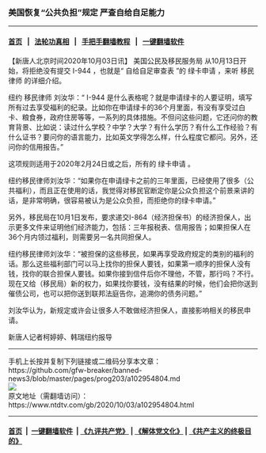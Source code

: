### 美国恢复“公共负担”规定 严查自给自足能力
------------------------

#### [首页](https://github.com/gfw-breaker/banned-news3/blob/master/README.md) &nbsp;&nbsp;|&nbsp;&nbsp; [法轮功真相](https://github.com/begood0513/basic/blob/master/README.md)  &nbsp;&nbsp;|&nbsp;&nbsp; [手把手翻墙教程](https://github.com/gfw-breaker/guides/wiki)  &nbsp;&nbsp;|&nbsp;&nbsp; [一键翻墙软件](https://github.com/gfw-breaker/nogfw/blob/master/README.md)  



<div><div class="post_content" itemprop="articleBody">
 <p>
  【新唐人北京时间2020年10月03日讯】
  <ok href="https://www.ntdtv.com/gb/美国公民及移民服务局.htm">
   美国公民及移民服务局
  </ok>
  从10月13日开始，将拒绝没有提交
  <ok href="https://www.ntdtv.com/gb/i-944.htm">
   I-944
  </ok>
  ，也就是“
  <ok href="https://www.ntdtv.com/gb/自给自足审查表.htm">
   自给自足审查表
  </ok>
  ”的
  <ok href="https://www.ntdtv.com/gb/绿卡申请.htm">
   绿卡申请
  </ok>
  ，来听
  <ok href="https://www.ntdtv.com/gb/移民律师.htm">
   移民律师
  </ok>
  的详细介绍。
 </p>
 <p>
  纽约
  <ok href="https://www.ntdtv.com/gb/移民律师.htm">
   移民律师
  </ok>
  刘汝华：“
  <ok href="https://www.ntdtv.com/gb/i-944.htm">
   I-944
  </ok>
  是什么表格呢？就是申请绿卡的人要证明，填写所有过去享受福利的纪录。比如你在申请绿卡的36个月里面，有没有享受过白卡、粮食券，政府住房等等，一系列的具体措施。不但问这些问题，它还问你的教育背景、比如说：读过什么学校？中学？大学？有什么学历？有什么工作经验？有什么证书？要问你的语言能力，比如英文学得怎么样，什么程度它都问。另外，还问你的信用报告。”
 </p>
 <p>
  这项规则适用于2020年2月24日或之后，所有的
  <ok href="https://www.ntdtv.com/gb/绿卡申请.htm">
   绿卡申请
  </ok>
  。
 </p>
 <p>
  纽约移民律师刘汝华：“如果你在申请绿卡之前的三年里面，已经使用了很多（公共福利），而且正在使用的话，我觉得对移民官断定你是公众负担这个前景来讲的话，是非常明确，很容易被认为是公众负担，而拒绝你的绿卡申请。”
 </p>
 <p>
  另外，移民局在10月1日发布，要求递交I-864（经济担保书）的经济担保人，出示更多文件来证明他们经济能力，包括：三年报税表、信用报告；如果担保人在36个月内领过福利，则需要另一名共同担保人。
 </p>
 <p>
  纽约移民律师刘汝华：“被担保的这些移民，如果再享受政府规定的类别的福利的话。那么这些福利部门可以马上找你的担保人要钱，如果第一顺序的担保人没有钱，找你的联合担保人要钱。如果你接到信件后你不理他，不管，那行吗？不行。现在又给（移民局）新的权力，如果找你要钱，没有结果的时候，他们会把你送到催债公司，也可以把你送到联邦法庭告你，追溯你的债务问题。”
 </p>
 <p>
  刘汝华认为，新规定或许会让很多人不敢做经济担保人，直接影响相关的移民申请。
 </p>
 <p>
  新唐人记者柯婷婷、韩瑞纽约报导
 </p>
 <div class="single_ad">
 </div>
</div>
</div>
<hr/>
手机上长按并复制下列链接或二维码分享本文章：<br/>
https://github.com/gfw-breaker/banned-news3/blob/master/pages/prog203/a102954804.md <br/>
<a href='https://github.com/gfw-breaker/banned-news3/blob/master/pages/prog203/a102954804.md'><img src='https://github.com/gfw-breaker/banned-news3/blob/master/pages/prog203/a102954804.md.png'/></a> <br/>
原文地址（需翻墙访问）：https://www.ntdtv.com/gb/2020/10/03/a102954804.html


------------------------
#### [首页](https://github.com/gfw-breaker/banned-news3/blob/master/README.md) &nbsp;|&nbsp; [一键翻墙软件](https://github.com/gfw-breaker/nogfw/blob/master/README.md) &nbsp;| [《九评共产党》](https://github.com/gfw-breaker/9ping.md/blob/master/README.md#九评之一评共产党是什么) | [《解体党文化》](https://github.com/gfw-breaker/jtdwh.md/blob/master/README.md) | [《共产主义的终极目的》](https://github.com/gfw-breaker/gczydzjmd.md/blob/master/README.md)


<img src='http://gfw-breaker.win/banned-news3/pages/prog203/a102954804.md' width='0px' height='0px'/>